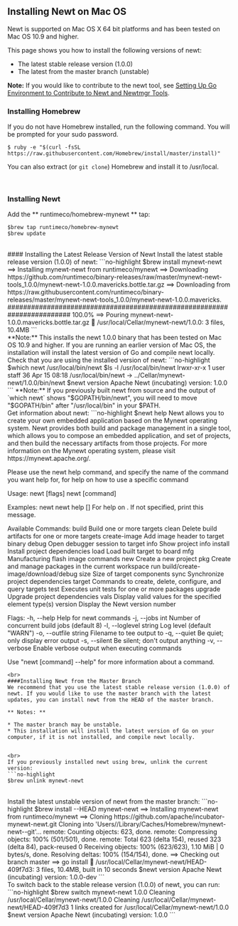## Installing Newt on Mac OS

Newt is supported on Mac OS X 64 bit platforms and has been tested on Mac OS 10.9 and higher.

This page shows you how to install the following versions of newt:

* The latest stable release version (1.0.0) 
* The latest from the master branch (unstable)

**Note:** If you would like to contribute to the newt tool, see [Setting Up Go Environment to Contribute to Newt and Newtmgr Tools](/faq/go_env).
### Installing Homebrew 

If you do not have Homebrew installed, run the following command. You will be prompted for your sudo password.

```no-highlight
$ ruby -e "$(curl -fsSL https://raw.githubusercontent.com/Homebrew/install/master/install)"
```
You can also extract (or `git clone`) Homebrew and install it to /usr/local.

<br>

### Installing Newt
Add the ** runtimeco/homebrew-mynewt ** tap:
```no-highlight
$brew tap runtimeco/homebrew-mynewt
$brew update
```
<br>
#### Installing the Latest Release Version of Newt
Install the latest stable release version (1.0.0) of newt:
```no-highlight
$brew install mynewt-newt
==> Installing mynewt-newt from runtimeco/mynewt
==> Downloading https://github.com/runtimeco/binary-releases/raw/master/mynewt-newt-tools_1.0.0/mynewt-newt-1.0.0.mavericks.bottle.tar.gz
==> Downloading from https://raw.githubusercontent.com/runtimeco/binary-releases/master/mynewt-newt-tools_1.0.0/mynewt-newt-1.0.0.mavericks.
######################################################################## 100.0%
==> Pouring mynewt-newt-1.0.0.mavericks.bottle.tar.gz
🍺  /usr/local/Cellar/mynewt-newt/1.0.0: 3 files, 10.4MB
```
<br>
**Note:** This installs the newt 1.0.0 binary that has been tested on Mac OS 10.9 and higher. If you are running an earlier version of Mac OS, the installation will install the latest version of Go and compile newt locally.

<br>
Check that you are using the installed version of newt:
```no-highlight
$which newt
/usr/local/bin/newt
$ls -l /usr/local/bin/newt
lrwxr-xr-x  1 user  staff  36 Apr 15 08:18 /usr/local/bin/newt -> ../Cellar/mynewt-newt/1.0.0/bin/newt
$newt version
Apache Newt (incubating) version: 1.0.0
```
**Note:** If you previously built newt from source and the output of `which newt` shows "$GOPATH/bin/newt", you will need to move "$GOPATH/bin"  after "/usr/local/bin" in your $PATH.

<br>
Get information about newt: 
```no-highlight
$newt help
Newt allows you to create your own embedded application based on the Mynewt 
operating system. Newt provides both build and package management in a single 
tool, which allows you to compose an embedded application, and set of 
projects, and then build the necessary artifacts from those projects. For more 
information on the Mynewt operating system, please visit 
https://mynewt.apache.org/. 

Please use the newt help command, and specify the name of the command you want 
help for, for help on how to use a specific command

Usage:
  newt [flags]
  newt [command]

Examples:
  newt
  newt help [<command-name>]
    For help on <command-name>.  If not specified, print this message.

Available Commands:
  build        Build one or more targets
  clean        Delete build artifacts for one or more targets
  create-image Add image header to target binary
  debug        Open debugger session to target
  info         Show project info
  install      Install project dependencies
  load         Load built target to board
  mfg          Manufacturing flash image commands
  new          Create a new project
  pkg          Create and manage packages in the current workspace
  run          build/create-image/download/debug <target>
  size         Size of target components
  sync         Synchronize project dependencies
  target       Commands to create, delete, configure, and query targets
  test         Executes unit tests for one or more packages
  upgrade      Upgrade project dependencies
  vals         Display valid values for the specified element type(s)
  version      Display the Newt version number

Flags:
  -h, --help              Help for newt commands
  -j, --jobs int          Number of concurrent build jobs (default 8)
  -l, --loglevel string   Log level (default "WARN")
  -o, --outfile string    Filename to tee output to
  -q, --quiet             Be quiet; only display error output
  -s, --silent            Be silent; don't output anything
  -v, --verbose           Enable verbose output when executing commands

Use "newt [command] --help" for more information about a command.
```
<br>
####Installing Newt from the Master Branch 
We recommend that you use the latest stable release version (1.0.0) of newt. If you would like to use the master branch with the latest updates, you can install newt from the HEAD of the master branch. 

** Notes: **

* The master branch may be unstable.
* This installation will install the latest version of Go on your computer, if it is not installed, and compile newt locally. 


<br>
If you previously installed newt using brew, unlink the current version:
```no-highlight
$brew unlink mynewt-newt
```
<br>
Install the latest unstable version of newt from the master branch:
```no-highlight
$brew install --HEAD mynewt-newt
==> Installing mynewt-newt from runtimeco/mynewt
==> Cloning https://github.com/apache/incubator-mynewt-newt.git
Cloning into 'Users/<username>/Library/Caches/Homebrew/mynewt-newt--git'...
remote: Counting objects: 623, done.
remote: Compressing objects: 100% (501/501), done.
remote: Total 623 (delta 154), reused 323 (delta 84), pack-reused 0
Receiving objects: 100% (623/623), 1.10 MiB | 0 bytes/s, done.
Resolving deltas: 100% (154/154), done.
==> Checking out branch master
==> go install
🍺  /usr/local/Cellar/mynewt-newt/HEAD-409f7d3: 3 files, 10.4MB, built in 10 seconds
$newt version
Apache Newt (incubating) version: 1.0.0-dev
```
<br>
To switch back to the stable release version (1.0.0) of newt, you can run:
```no-highlight
$brew switch mynewt-newt 1.0.0
Cleaning /usr/local/Cellar/mynewt-newt/1.0.0
Cleaning /usr/local/Cellar/mynewt-newt/HEAD-409f7d3
1 links created for /usr/local/Cellar/mynewt-newt/1.0.0
$newt version
Apache Newt (incubating) version: 1.0.0
```
<br>
